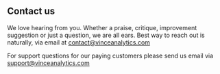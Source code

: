 ## Contact us

We love hearing from you. Whether a praise, critique, improvement suggestion or just a question, we are all ears. Best way to reach out is naturally, via email at <contact@vinceanalytics.com>

For support questions for our paying customers please send us email via
<support@vinceanalytics.com>
